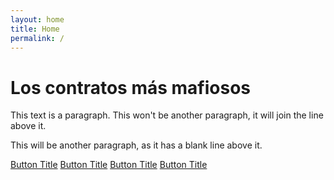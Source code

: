 ```yaml
---
layout: home
title: Home
permalink: /
---
```


# Los contratos más mafiosos

This text is a paragraph.
This won't be another paragraph, it will join the line above it.

This will be another paragraph, as it has a blank line above it.

[Button Title](link)
[Button Title](link)
[Button Title](link)
[Button Title](link)
